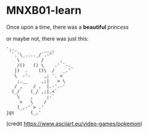# MNXB01-learn

Once upon a time, there was a **beautiful** _princess_

or maybe not, there was just this:

```
`;-.          ___,
  `.`\_...._/`.-"`
    \        /      ,
    /()   () \    .' `-._
   |)  .    ()\  /   _.'
   \  -'-     ,; '. <
    ;.__     ,;|   > \
   / ,    / ,  |.-'.-'
  (_/    (_/ ,;|.<`
    \    ,     ;-`
     >   \    /
    (_,-'`> .'
jgs      (_,'
```
(credit <https://www.asciiart.eu/video-games/pokemon>)
